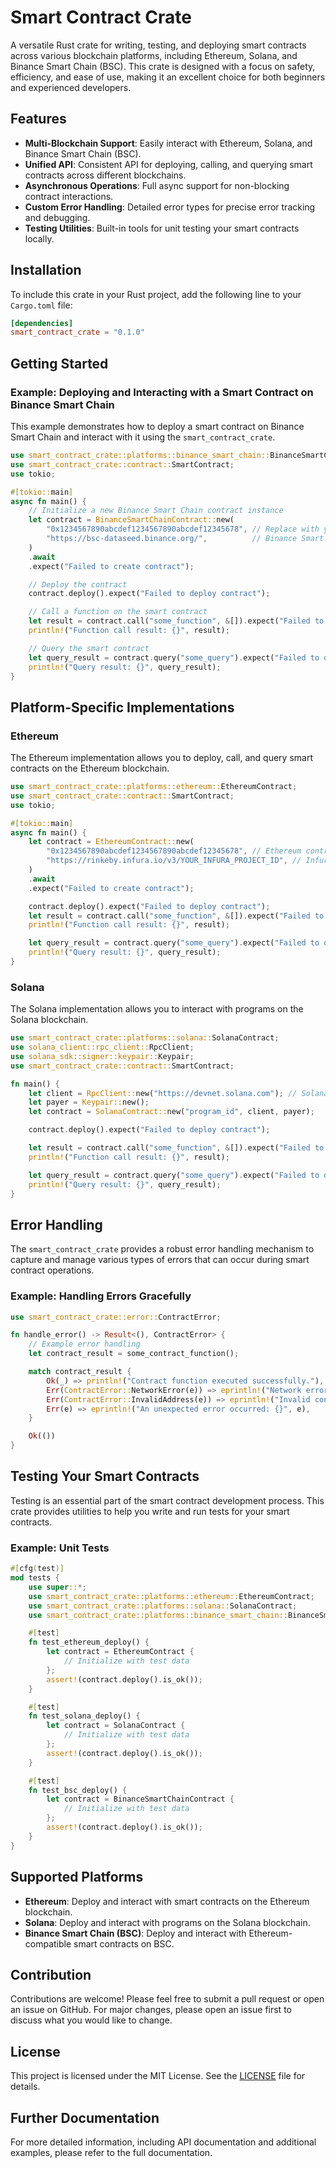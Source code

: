 # Smart Contract Crate

A versatile Rust crate for writing, testing, and deploying smart contracts across various blockchain platforms, including Ethereum, Solana, and Binance Smart Chain (BSC). This crate is designed with a focus on safety, efficiency, and ease of use, making it an excellent choice for both beginners and experienced developers.

## Features

- **Multi-Blockchain Support**: Easily interact with Ethereum, Solana, and Binance Smart Chain (BSC).
- **Unified API**: Consistent API for deploying, calling, and querying smart contracts across different blockchains.
- **Asynchronous Operations**: Full async support for non-blocking contract interactions.
- **Custom Error Handling**: Detailed error types for precise error tracking and debugging.
- **Testing Utilities**: Built-in tools for unit testing your smart contracts locally.

## Installation

To include this crate in your Rust project, add the following line to your `Cargo.toml` file:

```toml
[dependencies]
smart_contract_crate = "0.1.0"
```

## Getting Started

### Example: Deploying and Interacting with a Smart Contract on Binance Smart Chain

This example demonstrates how to deploy a smart contract on Binance Smart Chain and interact with it using the `smart_contract_crate`.

```rust
use smart_contract_crate::platforms::binance_smart_chain::BinanceSmartChainContract;
use smart_contract_crate::contract::SmartContract;
use tokio;

#[tokio::main]
async fn main() {
    // Initialize a new Binance Smart Chain contract instance
    let contract = BinanceSmartChainContract::new(
        "0x1234567890abcdef1234567890abcdef12345678", // Replace with your contract address
        "https://bsc-dataseed.binance.org/",          // Binance Smart Chain node URL
    )
    .await
    .expect("Failed to create contract");

    // Deploy the contract
    contract.deploy().expect("Failed to deploy contract");

    // Call a function on the smart contract
    let result = contract.call("some_function", &[]).expect("Failed to call function");
    println!("Function call result: {}", result);

    // Query the smart contract
    let query_result = contract.query("some_query").expect("Failed to query contract");
    println!("Query result: {}", query_result);
}
```

## Platform-Specific Implementations

### Ethereum

The Ethereum implementation allows you to deploy, call, and query smart contracts on the Ethereum blockchain.

```rust
use smart_contract_crate::platforms::ethereum::EthereumContract;
use smart_contract_crate::contract::SmartContract;
use tokio;

#[tokio::main]
async fn main() {
    let contract = EthereumContract::new(
        "0x1234567890abcdef1234567890abcdef12345678", // Ethereum contract address
        "https://rinkeby.infura.io/v3/YOUR_INFURA_PROJECT_ID", // Infura node URL
    )
    .await
    .expect("Failed to create contract");

    contract.deploy().expect("Failed to deploy contract");
    let result = contract.call("some_function", &[]).expect("Failed to call function");
    println!("Function call result: {}", result);

    let query_result = contract.query("some_query").expect("Failed to query contract");
    println!("Query result: {}", query_result);
}
```

### Solana

The Solana implementation allows you to interact with programs on the Solana blockchain.

```rust
use smart_contract_crate::platforms::solana::SolanaContract;
use solana_client::rpc_client::RpcClient;
use solana_sdk::signer::keypair::Keypair;
use smart_contract_crate::contract::SmartContract;

fn main() {
    let client = RpcClient::new("https://devnet.solana.com"); // Solana RPC URL
    let payer = Keypair::new();
    let contract = SolanaContract::new("program_id", client, payer);

    contract.deploy().expect("Failed to deploy contract");

    let result = contract.call("some_function", &[]).expect("Failed to call function");
    println!("Function call result: {}", result);

    let query_result = contract.query("some_query").expect("Failed to query contract");
    println!("Query result: {}", query_result);
}
```

## Error Handling

The `smart_contract_crate` provides a robust error handling mechanism to capture and manage various types of errors that can occur during smart contract operations.

### Example: Handling Errors Gracefully

```rust
use smart_contract_crate::error::ContractError;

fn handle_error() -> Result<(), ContractError> {
    // Example error handling
    let contract_result = some_contract_function();

    match contract_result {
        Ok(_) => println!("Contract function executed successfully."),
        Err(ContractError::NetworkError(e)) => eprintln!("Network error occurred: {}", e),
        Err(ContractError::InvalidAddress(e)) => eprintln!("Invalid contract address: {}", e),
        Err(e) => eprintln!("An unexpected error occurred: {}", e),
    }

    Ok(())
}
```

## Testing Your Smart Contracts

Testing is an essential part of the smart contract development process. This crate provides utilities to help you write and run tests for your smart contracts.

### Example: Unit Tests

```rust
#[cfg(test)]
mod tests {
    use super::*;
    use smart_contract_crate::platforms::ethereum::EthereumContract;
    use smart_contract_crate::platforms::solana::SolanaContract;
    use smart_contract_crate::platforms::binance_smart_chain::BinanceSmartChainContract;

    #[test]
    fn test_ethereum_deploy() {
        let contract = EthereumContract {
            // Initialize with test data
        };
        assert!(contract.deploy().is_ok());
    }

    #[test]
    fn test_solana_deploy() {
        let contract = SolanaContract {
            // Initialize with test data
        };
        assert!(contract.deploy().is_ok());
    }

    #[test]
    fn test_bsc_deploy() {
        let contract = BinanceSmartChainContract {
            // Initialize with test data
        };
        assert!(contract.deploy().is_ok());
    }
}
```

## Supported Platforms

- **Ethereum**: Deploy and interact with smart contracts on the Ethereum blockchain.
- **Solana**: Deploy and interact with programs on the Solana blockchain.
- **Binance Smart Chain (BSC)**: Deploy and interact with Ethereum-compatible smart contracts on BSC.

## Contribution

Contributions are welcome! Please feel free to submit a pull request or open an issue on GitHub. For major changes, please open an issue first to discuss what you would like to change.

## License

This project is licensed under the MIT License. See the [LICENSE](./LICENSE) file for details.

## Further Documentation

For more detailed information, including API documentation and additional examples, please refer to the full documentation.

